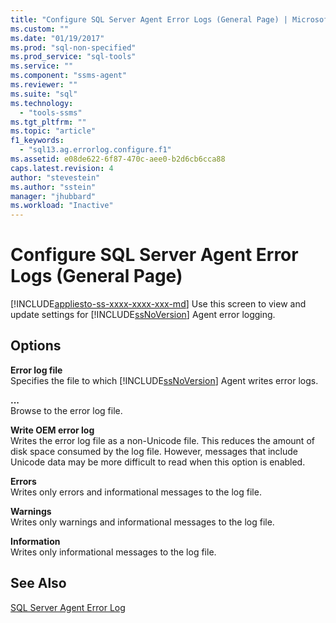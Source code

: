 ```yaml
---
title: "Configure SQL Server Agent Error Logs (General Page) | Microsoft Docs"
ms.custom: ""
ms.date: "01/19/2017"
ms.prod: "sql-non-specified"
ms.prod_service: "sql-tools"
ms.service: ""
ms.component: "ssms-agent"
ms.reviewer: ""
ms.suite: "sql"
ms.technology: 
  - "tools-ssms"
ms.tgt_pltfrm: ""
ms.topic: "article"
f1_keywords: 
  - "sql13.ag.errorlog.configure.f1"
ms.assetid: e08de622-6f87-470c-aee0-b2d6cb6cca88
caps.latest.revision: 4
author: "stevestein"
ms.author: "sstein"
manager: "jhubbard"
ms.workload: "Inactive"
---
```

# Configure SQL Server Agent Error Logs (General Page)
[!INCLUDE[appliesto-ss-xxxx-xxxx-xxx-md](../../includes/appliesto-ss-xxxx-xxxx-xxx-md.md)]
Use this screen to view and update settings for [!INCLUDE[ssNoVersion](../../includes/ssnoversion_md.md)] Agent error logging.  
  
## Options  
**Error log file**  
Specifies the file to which [!INCLUDE[ssNoVersion](../../includes/ssnoversion_md.md)] Agent writes error logs.  
  
**...**  
Browse to the error log file.  
  
**Write OEM error log**  
Writes the error log file as a non-Unicode file. This reduces the amount of disk space consumed by the log file. However, messages that include Unicode data may be more difficult to read when this option is enabled.  
  
**Errors**  
Writes only errors and informational messages to the log file.  
  
**Warnings**  
Writes only warnings and informational messages to the log file.  
  
**Information**  
Writes only informational messages to the log file.  
  
## See Also  
[SQL Server Agent Error Log](../../ssms/agent/sql-server-agent-error-log.md)  
  
